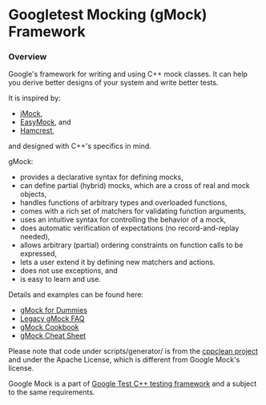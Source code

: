 # Googletest Mocking (gMock) Framework

### Overview

Google's framework for writing and using C++ mock classes. It can help you
derive better designs of your system and write better tests.

It is inspired by:

*   [jMock](http://www.jmock.org/),
*   [EasyMock](http://www.easymock.org/), and
*   [Hamcrest](http://code.google.com/p/hamcrest/),

and designed with C++'s specifics in mind.

gMock:

-   provides a declarative syntax for defining mocks,
-   can define partial (hybrid) mocks, which are a cross of real and mock
    objects,
-   handles functions of arbitrary types and overloaded functions,
-   comes with a rich set of matchers for validating function arguments,
-   uses an intuitive syntax for controlling the behavior of a mock,
-   does automatic verification of expectations (no record-and-replay needed),
-   allows arbitrary (partial) ordering constraints on function calls to be
    expressed,
-   lets a user extend it by defining new matchers and actions.
-   does not use exceptions, and
-   is easy to learn and use.


Details and examples can be found here:


*   [gMock for Dummies](docs/for_dummies.md)
*   [Legacy gMock FAQ](docs/gmock_faq.md)
*   [gMock Cookbook](docs/cook_book.md)
*   [gMock Cheat Sheet](docs/cheat_sheet.md)

Please note that code under scripts/generator/ is from the [cppclean
project](http://code.google.com/p/cppclean/) and under the Apache
License, which is different from Google Mock's license.

Google Mock is a part of
[Google Test C++ testing framework](http://github.com/google/googletest/) and a
subject to the same requirements.
